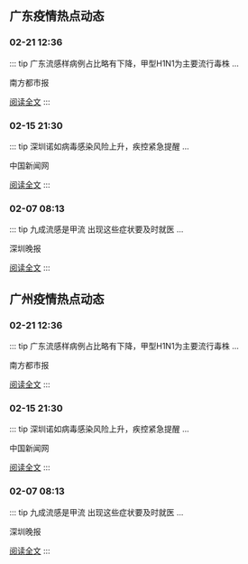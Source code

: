 
## 广东疫情热点动态

  
### 02-21 12:36
::: tip 广东流感样病例占比略有下降，甲型H1N1为主要流行毒株
...

南方都市报

[阅读全文](https://view.inews.qq.com/a/20250221A045AS00?uid=101705948131&chlid=_qqnews_custom_search_pictext)
:::

### 02-15 21:30
::: tip 深圳诺如病毒感染风险上升，疾控紧急提醒
...

中国新闻网

[阅读全文](https://view.inews.qq.com/a/20250215A070HJ00?uid=101705948131&chlid=_qqnews_custom_search_pictext)
:::

### 02-07 08:13
::: tip 九成流感是甲流 出现这些症状要及时就医
...

深圳晚报

[阅读全文](https://view.inews.qq.com/a/20250207A01ILB00?uid=101705948131&chlid=_qqnews_custom_search_pictext)
:::


## 广州疫情热点动态

  
### 02-21 12:36
::: tip 广东流感样病例占比略有下降，甲型H1N1为主要流行毒株
...

南方都市报

[阅读全文](https://view.inews.qq.com/a/20250221A045AS00?uid=101705948131&chlid=_qqnews_custom_search_pictext)
:::

### 02-15 21:30
::: tip 深圳诺如病毒感染风险上升，疾控紧急提醒
...

中国新闻网

[阅读全文](https://view.inews.qq.com/a/20250215A070HJ00?uid=101705948131&chlid=_qqnews_custom_search_pictext)
:::

### 02-07 08:13
::: tip 九成流感是甲流 出现这些症状要及时就医
...

深圳晚报

[阅读全文](https://view.inews.qq.com/a/20250207A01ILB00?uid=101705948131&chlid=_qqnews_custom_search_pictext)
:::

